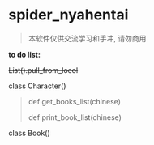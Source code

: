 # spider_nyahentai

> 本软件仅供交流学习和手冲, 请勿商用

**to do list:**

  ~~List().pull_from_locol~~
  
  class Character()

  > def get_books_list(chinese)
  >
  > def print_book_list(chinese)
  
  class Book()
